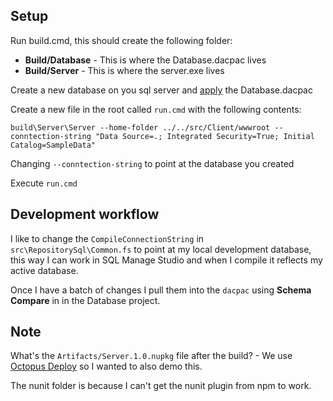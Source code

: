 Setup
-----
Run build.cmd, this should create the following folder:

- **Build/Database** - This is where the Database.dacpac lives
- **Build/Server** - This is where the server.exe lives

Create a new database on you sql server and [apply](https://docs.microsoft.com/en-us/sql/relational-databases/data-tier-applications/deploy-a-data-tier-application) the Database.dacpac

Create a new file in the root called `run.cmd` with the following contents:

```
build\Server\Server --home-folder ../../src/Client/wwwroot --conntection-string "Data Source=.; Integrated Security=True; Initial Catalog=SampleData"
```

Changing `--conntection-string` to point at the database you created

Execute `run.cmd`

Development workflow
--------------------

I like to change the `CompileConnectionString` in `src\RepositorySql\Common.fs` to point at my local development database, this way I can work in SQL Manage Studio and when I compile it reflects my active database.

Once I have a batch of changes I pull them into the `dacpac` using **Schema Compare** in in the Database project.


Note
----

What's the `Artifacts/Server.1.0.nupkg` file after the build? - We use [Octopus Deploy](https://octopus.com) so I wanted to also demo this.

The nunit folder is because I can't get the nunit plugin from npm to work.
